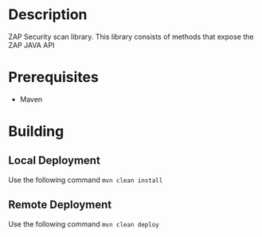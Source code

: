 # Description
 ZAP Security scan library. This library consists of methods that expose the ZAP JAVA API

# Prerequisites
- Maven

# Building
## Local Deployment
Use the following command ```mvn clean install```

## Remote Deployment
Use the following command ```mvn clean deploy```